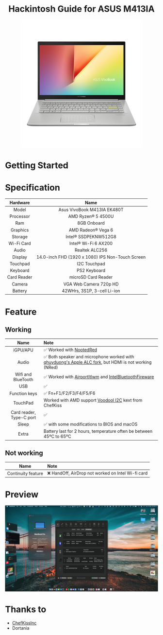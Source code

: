 <h1 align="center">Hackintosh Guide for ASUS M413IA</h1>
<p align="center">
  <img src="Img\vivobook.png"
       width="400" 
       height="420"/>
</p>

# Getting Started


# Specification

| Hardware | Name |  
|    :---:     |    :---:   |
| Model  | Asus VivoBook M413IA EK480T |  
| Processor | AMD Ryzen® 5 4500U | 
| Ram | 8GB Onboard |
| Graphics | AMD Radeon® Vega 6 |
| Storage | Intel® SSDPEKNW512G8 |
| Wi-Fi Card | Intel® Wi-Fi 6 AX200 |
| Audio | Realtek ALC256 |
| Display | 14.0-inch FHD (1920 x 1080) IPS Non-Touch Screen |
| Touchpad | I2C Touchpad |
| Keyboard | PS2 Keyboard |
| Card Reader | microSD Card Reader |
| Camera | VGA Web Camera 720p HD |
| Battery | 42WHrs, 3S1P, 3-cell Li-ion |

# Feature
## Working
| Name | Note |  
|    :---:     |    :---   |
| iGPU/APU | ✅ Worked with [NootedRed](https://github.com/ChefKissInc/NootedRed) |
| Audio | ✅ Both speaker and microphone worked with [qhuyduong's Apple ALC fork](https://github.com/qhuyduong/AppleALC), but HDMI is not working (NRed)
| Wifi and BlueTooth | ✅ Worked with [AirportItlwm](https://github.com/OpenIntelWireless/itlwm) and [IntelBluetoothFireware](https://github.com/OpenIntelWireless/IntelBluetoothFirmware) |
| USB | ✅ |
| Function keys | ✅ Fn+F1/F2/F3/F4/F5/F6 |
| TouchPad | Worked with AMD support [Voodool I2C](https://github.com/VoodooI2C/VoodooI2C/commit/f9f703b760711e25bd094058ecb6f19dea52dc5f) kext from ChefKiss |
| Card reader, Type-C port | ✅ |
| Sleep | ✅ with some modifications to BIOS and macOS |
| Extra | Battery last for 2 hours, temperature often be between 45ºC to 65ºC |
## Not working
| Name | Note |  
|    :---:     |    :---   |
| Continuity feature | ❌ HandOff, AirDrop not worked on Intel Wi-fi card |

# Preview

<img src="Img\info.png"/>

# Thanks to
- [ChefKissInc](https://chefkissinc.github.io)
- Dortania
